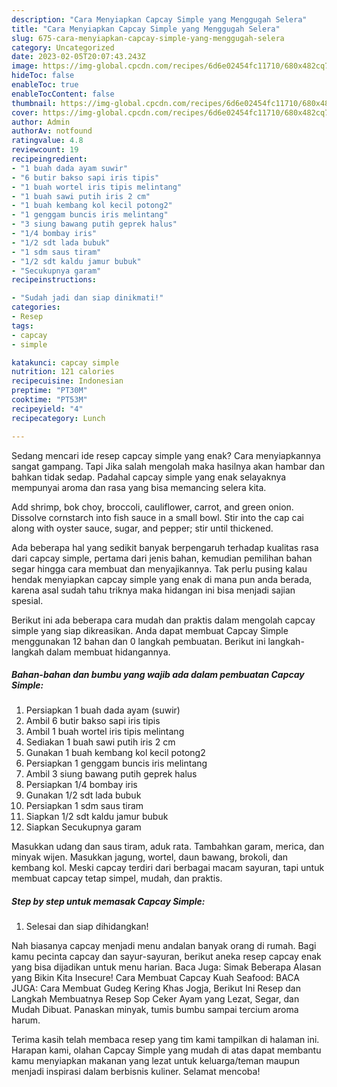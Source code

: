 ```yaml
---
description: "Cara Menyiapkan Capcay Simple yang Menggugah Selera"
title: "Cara Menyiapkan Capcay Simple yang Menggugah Selera"
slug: 675-cara-menyiapkan-capcay-simple-yang-menggugah-selera
category: Uncategorized
date: 2023-02-05T20:07:43.243Z
image: https://img-global.cpcdn.com/recipes/6d6e02454fc11710/680x482cq70/capcay-simple-foto-resep-utama.jpg
hideToc: false
enableToc: true
enableTocContent: false
thumbnail: https://img-global.cpcdn.com/recipes/6d6e02454fc11710/680x482cq70/capcay-simple-foto-resep-utama.jpg
cover: https://img-global.cpcdn.com/recipes/6d6e02454fc11710/680x482cq70/capcay-simple-foto-resep-utama.jpg
author: Admin
authorAv: notfound
ratingvalue: 4.8
reviewcount: 19
recipeingredient:
- "1 buah dada ayam suwir"
- "6 butir bakso sapi iris tipis"
- "1 buah wortel iris tipis melintang"
- "1 buah sawi putih iris 2 cm"
- "1 buah kembang kol kecil potong2"
- "1 genggam buncis iris melintang"
- "3 siung bawang putih geprek halus"
- "1/4 bombay iris"
- "1/2 sdt lada bubuk"
- "1 sdm saus tiram"
- "1/2 sdt kaldu jamur bubuk"
- "Secukupnya garam"
recipeinstructions:

- "Sudah jadi dan siap dinikmati!"
categories:
- Resep
tags:
- capcay
- simple

katakunci: capcay simple 
nutrition: 121 calories
recipecuisine: Indonesian
preptime: "PT30M"
cooktime: "PT53M"
recipeyield: "4"
recipecategory: Lunch

---
```



Sedang mencari ide resep capcay simple yang enak? Cara menyiapkannya sangat gampang. Tapi Jika salah mengolah maka hasilnya akan hambar dan bahkan tidak sedap. Padahal capcay simple yang enak selayaknya mempunyai aroma dan rasa yang bisa memancing selera kita.


Add shrimp, bok choy, broccoli, cauliflower, carrot, and green onion. Dissolve cornstarch into fish sauce in a small bowl. Stir into the cap cai along with oyster sauce, sugar, and pepper; stir until thickened.

Ada beberapa hal yang sedikit banyak berpengaruh terhadap kualitas rasa dari capcay simple, pertama dari jenis bahan, kemudian pemilihan bahan segar hingga cara membuat dan menyajikannya. Tak perlu pusing kalau hendak menyiapkan capcay simple yang enak di mana pun anda berada, karena asal sudah tahu triknya maka hidangan ini bisa menjadi sajian spesial.


Berikut ini ada beberapa cara mudah dan praktis dalam mengolah capcay simple yang siap dikreasikan. Anda dapat membuat Capcay Simple menggunakan 12 bahan dan 0 langkah pembuatan. Berikut ini langkah-langkah dalam membuat hidangannya.

<!--inarticleads1-->

##### Bahan-bahan dan bumbu yang wajib ada dalam pembuatan Capcay Simple:

1. Persiapkan 1 buah dada ayam (suwir)
1. Ambil 6 butir bakso sapi iris tipis
1. Ambil 1 buah wortel iris tipis melintang
1. Sediakan 1 buah sawi putih iris 2 cm
1. Gunakan 1 buah kembang kol kecil potong2
1. Persiapkan 1 genggam buncis iris melintang
1. Ambil 3 siung bawang putih geprek halus
1. Persiapkan 1/4 bombay iris
1. Gunakan 1/2 sdt lada bubuk
1. Persiapkan 1 sdm saus tiram
1. Siapkan 1/2 sdt kaldu jamur bubuk
1. Siapkan Secukupnya garam


Masukkan udang dan saus tiram, aduk rata. Tambahkan garam, merica, dan minyak wijen. Masukkan jagung, wortel, daun bawang, brokoli, dan kembang kol. Meski capcay terdiri dari berbagai macam sayuran, tapi untuk membuat capcay tetap simpel, mudah, dan praktis. 

<!--inarticleads2-->

##### Step by step untuk memasak Capcay Simple:


1. Selesai dan siap dihidangkan!

Nah biasanya capcay menjadi menu andalan banyak orang di rumah. Bagi kamu pecinta capcay dan sayur-sayuran, berikut aneka resep capcay enak yang bisa dijadikan untuk menu harian. Baca Juga: Simak Beberapa Alasan yang Bikin Kita Insecure! Cara Membuat Capcay Kuah Seafood: BACA JUGA: Cara Membuat Gudeg Kering Khas Jogja, Berikut Ini Resep dan Langkah Membuatnya Resep Sop Ceker Ayam yang Lezat, Segar, dan Mudah Dibuat. Panaskan minyak, tumis bumbu sampai tercium aroma harum. 

Terima kasih telah membaca resep yang tim kami tampilkan di halaman ini. Harapan kami, olahan Capcay Simple yang mudah di atas dapat membantu kamu menyiapkan makanan yang lezat untuk keluarga/teman maupun menjadi inspirasi dalam berbisnis kuliner. Selamat mencoba!
